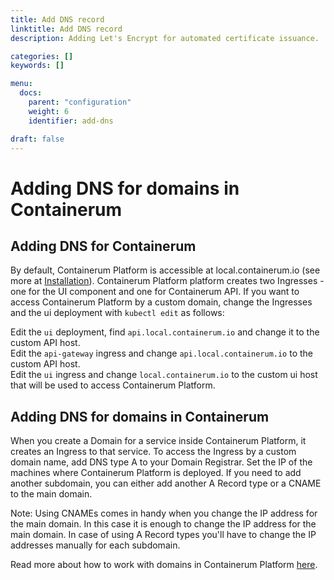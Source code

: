 ```yaml
---
title: Add DNS record
linktitle: Add DNS record
description: Adding Let's Encrypt for automated certificate issuance.

categories: []
keywords: []

menu:
  docs:
    parent: "configuration"
    weight: 6
    identifier: add-dns

draft: false
---
```



# Adding DNS for domains in Containerum

## Adding DNS for Containerum
By default, Containerum Platform is accessible at local.containerum.io (see more at [Installation](/installation/installation)). Containerum Platform platform creates two Ingresses - one for the UI component and one for Containerum API. If you want to access Containerum Platform by a custom domain, change the Ingresses and the ui deployment with `kubectl edit` as follows:

Edit the  `ui` deployment, find `api.local.containerum.io` and change it to the custom API host.  
Edit the `api-gateway` ingress and change `api.local.containerum.io` to the custom API host.  
Edit the `ui` ingress and change `local.containerum.io` to the custom ui host that will be used to access Containerum Platform.

## Adding DNS for domains in Containerum
When you create a Domain for a service inside Containerum Platform, it creates an Ingress to that service. To access the Ingress by a custom domain name, add DNS type A to your Domain Registrar. Set the IP of the machines where Containerum Platform is deployed. If you need to add another subdomain, you can either add another A Record type or a CNAME to the main domain.

Note: Using CNAMEs comes in handy when you change the IP address for the main domain. In this case it is enough to change the IP address for the main domain. In case of using A Record types you'll have to change the IP addresses manually for each subdomain.

Read more about how to work with domains in Containerum Platform [here](objects/domains/).
